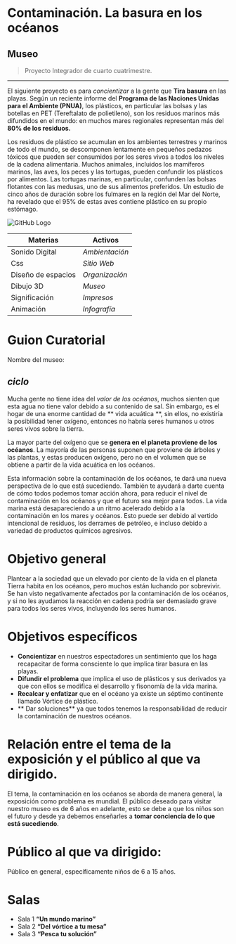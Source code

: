 # Contaminación. La basura en los océanos

## Museo 

>Proyecto Integrador de cuarto cuatrimestre.

---

El siguiente proyecto es para *concientizar* a la gente que **Tira basura** en las playas.
Según un reciente informe del **Programa de las Naciones Unidas para el Ambiente (PNUA)**, los plásticos, en particular las bolsas y las botellas en PET (Tereftalato de polietileno), son los residuos marinos más difundidos en el mundo: en muchos mares regionales representan más del **80% de los residuos.** 

Los residuos de plástico se acumulan en los ambientes terrestres y marinos de todo el mundo, se descomponen lentamente en pequeños pedazos tóxicos que pueden ser consumidos por los seres vivos a todos los niveles de la cadena alimentaria. Muchos animales, incluidos los mamíferos marinos, las aves, los peces y las tortugas, pueden confundir los plásticos por alimentos. Las tortugas marinas, en particular, confunden las bolsas flotantes con las medusas, uno de sus alimentos preferidos. Un estudio de cinco años de duración sobre los fulmares en la región del Mar del Norte, ha revelado que el 95% de estas aves contiene plástico en su propio estómago.

![GitHub Logo](/images/logo.png)

Materias     |  Activos
------------ |  ------------
Sonido Digital     |  *Ambientación*  
Css                |  *Sitio Web*     
Diseño de espacios |  *Organización*                 
Dibujo 3D          |  *Museo*         
Significación      |  *Impresos*      
Animación          |  *Infografía*  


# Guion Curatorial
Nombre del museo:  

## *ciclo*

Mucha gente no tiene idea del *valor de los océanos*, muchos sienten que esta agua no tiene valor debido a su contenido de sal. Sin embargo, es el hogar de una enorme cantidad de ** vida acuática **, sin ellos, no existiría la posibilidad tener oxígeno, entonces no habría seres humanos u otros seres vivos sobre la tierra.

La mayor parte del oxígeno que se **genera en el planeta proviene de los océanos**. La mayoría de las personas suponen que proviene de árboles y las plantas, y estas producen oxígeno, pero no en el volumen que se obtiene a partir de la vida acuática en los océanos.

Esta información sobre la contaminación de los océanos, te dará una nueva perspectiva de lo que está sucediendo. También te ayudará a darte cuenta de cómo todos podemos tomar acción ahora, para reducir el nivel de contaminación en los océanos y que el futuro sea mejor para todos.
La vida marina está desapareciendo a un ritmo acelerado debido a la contaminación en los mares y océanos. Esto puede ser debido al vertido intencional de residuos, los derrames de petróleo, e incluso debido a variedad de productos químicos agresivos.

# Objetivo general

Plantear a la sociedad que un elevado por ciento de la vida en el planeta Tierra habita en los océanos, pero muchos están luchando por sobrevivir. Se han visto negativamente afectados por la contaminación de los océanos, y si no les ayudamos la reacción en cadena podría ser demasiado grave para todos los seres vivos, incluyendo los seres humanos.

# Objetivos específicos

- **Concientizar** en nuestros espectadores un sentimiento que los haga recapacitar de forma consciente lo que implica tirar basura en las playas.
- **Difundir el problema** que implica el uso de plásticos y sus derivados ya que con ellos se modifica el desarrollo y fisonomía de la vida marina.
- **Recalcar y enfatizar** que en el océano ya existe un séptimo continente llamado Vórtice de plástico.
- ** Dar soluciones** ya que todos tenemos la responsabilidad de reducir la contaminación de nuestros océanos.

# Relación entre el tema de la exposición y el público al que va dirigido.

El tema, la contaminación en los océanos se aborda de manera general, la exposición como problema es mundial. El público deseado para visitar nuestro museo es de 6 años en adelante, esto se debe a que los niños son el futuro y desde ya debemos enseñarles a **tomar conciencia de lo que está sucediendo**.

# Público al que va dirigido: 

Público en general, específicamente niños de 6 a 15 años.

# Salas

- Sala 1 **“Un mundo marino”**
- Sala 2 **“Del vórtice a tu mesa”**
- Sala 3 **“Pesca tu solución”**


